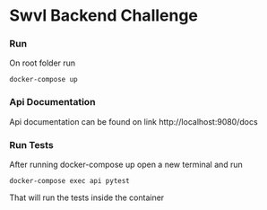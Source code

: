 # Swvl Backend Challenge

### Run
On root folder run
```
docker-compose up
```

### Api Documentation
Api documentation can be found on link
http://localhost:9080/docs

### Run Tests
After running docker-compose up open a new terminal and run
```
docker-compose exec api pytest
```
That will run the tests inside the container